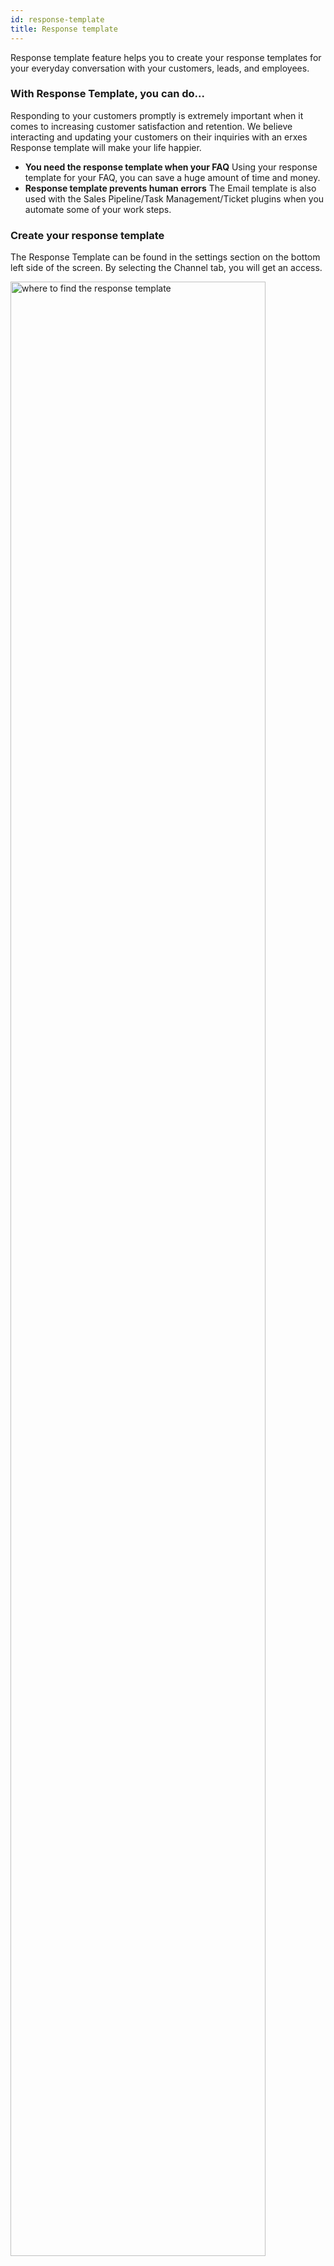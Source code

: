 ```yaml
---
id: response-template
title: Response template
---
```


Response template feature helps you to create your response templates for your everyday conversation with your customers, leads, and employees. 

### With Response Template, you can do... 


Responding to your customers promptly is extremely important when it comes to increasing customer satisfaction and retention. We believe interacting and updating your customers on their inquiries with an erxes Response template will make your life happier. 

- **You need the response template when your FAQ** Using your response template for your FAQ, you can save a huge amount of time and money. 
- **Response template prevents human errors** The Email template is also used with the Sales Pipeline/Task Management/Ticket plugins when you automate some of your work steps.

### Create your response template

The Response Template can be found in the settings section on the bottom left side of the screen. By selecting the Channel tab, you will get an access. 

<img src="https://erxes-docs.s3.us-west-2.amazonaws.com/1.response.gif" width="90%" alt="where to find the response template"></img>


**Step one.** Create your brands

<img src="https://erxes-docs.s3.us-west-2.amazonaws.com/2.response.gif" width="90%" alt="create brands on response template"></img>

 
**Step two.** Create response template 

<img src="https://erxes-docs.s3.us-west-2.amazonaws.com/3.response.gif" width="90%" alt="create response template "></img>

 
**Step three.** Manage response templates

- **To search response template with the name**

<img src="https://erxes-docs.s3.us-west-2.amazonaws.com/4.response.gif" width="90%" alt="search response template with the name"></img>

- **To edit/Delete/Archive the email template**

<img src="https://erxes-docs.s3.us-west-2.amazonaws.com/5.response.gif" width="90%" alt="To edit/Delete/Archive the email template"></img>



👇 Now that you’re already created your response template, please go to the following use cases to learn more about how you can master the Response Template.
✌️ Enjoy your journey with the Response Template!  
